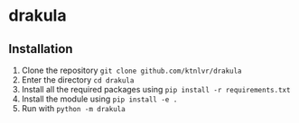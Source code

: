 # drakula

## Installation

1. Clone the repository `git clone github.com/ktnlvr/drakula`
2. Enter the directory `cd drakula`
3. Install all the required packages using `pip install -r requirements.txt`
4. Install the module using `pip install -e .`
5. Run with `python -m drakula`
